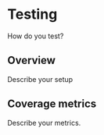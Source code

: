 # Testing
How do you test?

## Overview
Describe your setup

## Coverage metrics
Describe your metrics.
